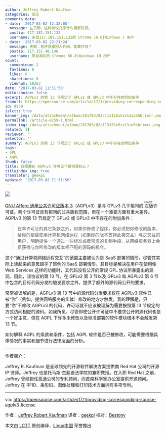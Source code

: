 ```yaml
---
author: Jeffrey Robert Kaufman
categories: 观点
comments_data:
- date: '2017-03-02 12:32:05'
  message: 在天朝，这种协议几乎什么用都没有。
  postip: 117.182.151.132
  username: 来自117.182.151.132的 Chrome 56.0|Windows 7 用户
- date: '2017-03-02 22:21:24'
  message: 天朝：程序员看别人代码，能算抄吗？
  postip: 117.151.48.146
  username: 来自湖北的 Chrome 56.0|Windows 10 用户
count:
  commentnum: 2
  favtimes: 0
  likes: 0
  sharetimes: 0
  viewnum: 10303
date: '2017-03-02 11:31:56'
editorchoice: false
excerpt: AGPLv3 的第 13 节规定了 GPLv2 或 GPLv3 中不存在的附加条件
fromurl: https://opensource.com/article/17/1/providing-corresponding-source-agplv3-license
id: 8259
islctt: true
banner_img: /data/attachment/album/201703/02/113152x5zv13io5hbrimrr.png
permalink: /article-8259-1.html
index_img: /data/attachment/album/201703/02/113152x5zv13io5hbrimrr.png.thumb.jpg
related: []
reviewer: ''
selector: ''
summary: AGPLv3 的第 13 节规定了 GPLv2 或 GPLv3 中不存在的附加条件
tags:
- GPL
- AGPL
thumb: false
title: 我需要在 AGPLv3 许可证下提供源码么？
titleindex_img: true
translator: geekpi
updated: '2017-03-02 11:31:56'
---
```


![](/data/attachment/album/201703/02/113152x5zv13io5hbrimrr.png)


[GNU Affero 通用公共许可证版本 3](https://www.gnu.org/licenses/agpl-3.0-standalone.html)（AGPLv3）是与 GPLv3 几乎相同的<ruby> 左版 <rp>  （ </rp> <rt>  copyleft </rt> <rp>  ） </rp></ruby>许可证。两个许可证具有相同的公共版权范围，但在一个重要方面有重大差异。 AGPLv3 的第 13 节规定了 GPLv2 或 GPLv3 中不存在的附加条件：



> 
> 在本许可证的其它条款之外，如果你修改了程序，你必须把你修改的版本，给你的那些使用计算机网络远程（如果你的版本支持此类交互）与之交互的用户，明确提供一个通过一些标准或者常规的复制手段，从网络服务器上免费获得与你所修改的版本相匹配的源码的机会。
> 
> 
> 


这个“通过计算机网络远程交互”的范围主要被认为是 SaaS 部署的情形，尽管其实际上读起来的意思超乎了惯例的 SaaS 部署情形。其目标是解决在用户在使用像 Web Services 这样的功能时，其代码没有公开的常规 GPL 协议所暴露出的漏洞。因此，该协议的第 13 节，在 GPLv2 第 3 节以及 GPLv3 和 AGPLv3 第 6 节中包含的目标代码分发的触发要求之外，提供了额外的源代码公开的要求。


常常被误解的是，AGPLv3 第 13 节中的源代码分发要求仅在 AGPLv3 软件已被“你”（例如，提供网络服务的实体）修改的地方才触发。我的理解是，只要“你”不修改 AGPLv3 的代码，许可证就不应该被理解为需要按照第 13 节规定的方式访问相应的源码。如我所见，尽管即使公开许可证中不要求公开的源代码也是一个好主意，但在 AGPL 下许多未修改以及标准部署的软件模块根本不会触发第 13 节。


如何解释 AGPL 的条款和条件，包括 AGPL 软件是否已被修改，可能需要根据具体情况的事实和细节进行法律层面的分析。




---


作者简介：


Jeffrey R. Kaufman 是全球领先的开源软件解决方案提供商 Red Hat 公司的开源 IP 律师。Jeffrey 也是托马斯·杰斐逊法学院的兼职教授。在入职 Red Hat 之前，Jeffrey 曾经担任高通公司的专利顾问，向首席科学家办公室提供开源顾问。Jeffrey 在 RFID、条形码、图像处理和打印技术方面拥有多项专利。




---


via: <https://opensource.com/article/17/1/providing-corresponding-source-agplv3-license>


作者：[Jeffrey Robert Kaufman](https://opensource.com/users/jkaufman) 译者：[geekpi](https://github.com/geekpi) 校对：[Bestony](https://github.com/Bestony)


本文由 [LCTT](https://github.com/LCTT/TranslateProject) 原创编译，[Linux中国](https://linux.cn/) 荣誉推出